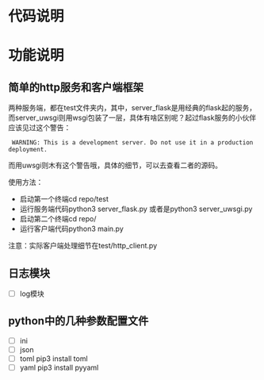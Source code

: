 # 代码说明

# 功能说明
## 简单的http服务和客户端框架
两种服务端，都在test文件夹内，其中，server_flask是用经典的flask起的服务，而server_uwsgi则用wsgi包装了一层，具体有啥区别呢？起过flask服务的小伙伴应该见过这个警告：
```
 WARNING: This is a development server. Do not use it in a production deployment.
```
而用uwsgi则木有这个警告哦，具体的细节，可以去查看二者的源码。

使用方法：
- 启动第一个终端cd repo/test
- 运行服务端代码python3 server_flask.py 或者是python3 server_uwsgi.py
- 启动第二个终端cd repo/
- 运行客户端代码python3 main.py

注意：实际客户端处理细节在test/http_client.py
 

## 日志模块
- [ ] log模块  

## python中的几种参数配置文件
- [ ] ini
- [ ] json
- [ ] toml
pip3 install toml
- [ ] yaml
pip3 install pyyaml